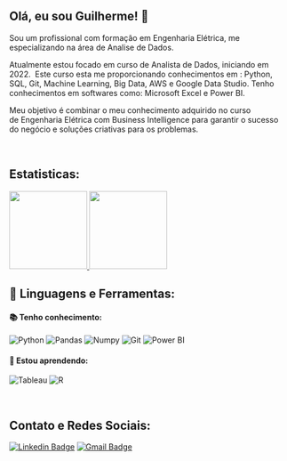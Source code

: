 
## Olá, eu sou Guilherme! 👩

Sou um profissional com formação em Engenharia Elétrica, me especializando na área de Analise de Dados.

Atualmente estou focado em curso de Analista de Dados, iniciando em 2022.  Este curso esta me proporcionando conhecimentos em :
Python, SQL, Git, Machine Learning, Big Data, AWS e Google Data Studio. Tenho conhecimentos em softwares como: Microsoft Excel e Power BI.

Meu objetivo é combinar o meu conhecimento adquirido no curso de Engenharia Elétrica com Business Intelligence para garantir
o sucesso do negócio e soluções criativas para os problemas.

<br>
  
 ## **Estatisticas:**

<a href="https://github.com/guihrodriguess">
  <img height="140em" src="https://github-readme-stats.vercel.app/api?username=guihrodriguess&show_icons=true&theme=dark&include_commits=true"/>
</a>

<a href="https://github.com/karinnecristina">
  <img height="140em" src="https://github-readme-stats.vercel.app/api/top-langs/?username=guihrodriguess&layout=compact&langs_count=8&theme=dark"/>
</a>


<br>
  
 ## 🚀 **Linguagens e Ferramentas:**

 
 #### 📚 Tenho conhecimento:
 ![Python](https://img.shields.io/badge/-Python-black?style=flat-square&logo=Python)
 ![Pandas](https://img.shields.io/badge/-Pandas-black?style=flat-square&logo=Pandas)
 ![Numpy](https://img.shields.io/badge/-Numpy-black?style=flat-square&logo=Numpy)
 ![Git](https://img.shields.io/badge/-Git-black?style=flat-square&logo=Git)
 ![Power BI](https://img.shields.io/badge/-Power%20BI-black?style=plastic&logo=Power-BI)
 
 #### 🌱 Estou aprendendo:
 ![Tableau](https://img.shields.io/badge/-Tableau-black?style=plastic&logo=Tableau)
 ![R](https://img.shields.io/badge/-R-black?style=flat-square&logo=R)
 
 
</div>
   
<br>
  
 ## **Contato e Redes Sociais:**
 
[![Linkedin Badge](https://img.shields.io/badge/-LinkedIn-blue?style=flat-square&logo=Linkedin&logoColor=white&link=https://www.linkedin.com/in/guilherme-rodrigues-a532077b//)](https://www.linkedin.com/in/guilherme-rodrigues-a532077b/)
[![Gmail Badge](https://img.shields.io/badge/-Gmail-red?style=flat-square&logo=Gmail&logoColor=white&link=guihrodriguess@gmail.com)](guihrodriguess@gmail.com)
 
